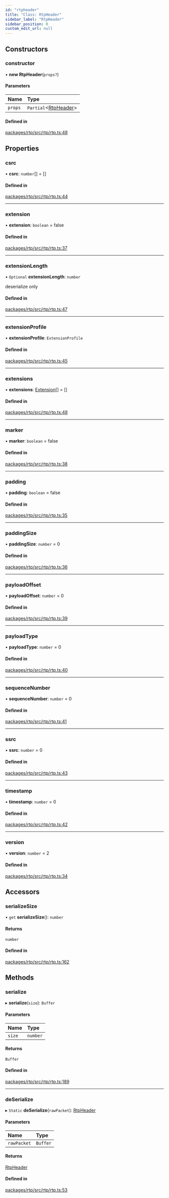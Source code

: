 ```yaml
---
id: "rtpheader"
title: "Class: RtpHeader"
sidebar_label: "RtpHeader"
sidebar_position: 0
custom_edit_url: null
---
```


## Constructors

### constructor

• **new RtpHeader**(`props?`)

#### Parameters

| Name | Type |
| :------ | :------ |
| `props` | `Partial`<[RtpHeader](rtpheader.md)\> |

#### Defined in

[packages/rtp/src/rtp/rtp.ts:48](https://github.com/shinyoshiaki/werift-webrtc/blob/32ca930/packages/rtp/src/rtp/rtp.ts#L48)

## Properties

### csrc

• **csrc**: `number`[] = []

#### Defined in

[packages/rtp/src/rtp/rtp.ts:44](https://github.com/shinyoshiaki/werift-webrtc/blob/32ca930/packages/rtp/src/rtp/rtp.ts#L44)

___

### extension

• **extension**: `boolean` = false

#### Defined in

[packages/rtp/src/rtp/rtp.ts:37](https://github.com/shinyoshiaki/werift-webrtc/blob/32ca930/packages/rtp/src/rtp/rtp.ts#L37)

___

### extensionLength

• `Optional` **extensionLength**: `number`

deserialize only

#### Defined in

[packages/rtp/src/rtp/rtp.ts:47](https://github.com/shinyoshiaki/werift-webrtc/blob/32ca930/packages/rtp/src/rtp/rtp.ts#L47)

___

### extensionProfile

• **extensionProfile**: `ExtensionProfile`

#### Defined in

[packages/rtp/src/rtp/rtp.ts:45](https://github.com/shinyoshiaki/werift-webrtc/blob/32ca930/packages/rtp/src/rtp/rtp.ts#L45)

___

### extensions

• **extensions**: [Extension](../modules.md#extension)[] = []

#### Defined in

[packages/rtp/src/rtp/rtp.ts:48](https://github.com/shinyoshiaki/werift-webrtc/blob/32ca930/packages/rtp/src/rtp/rtp.ts#L48)

___

### marker

• **marker**: `boolean` = false

#### Defined in

[packages/rtp/src/rtp/rtp.ts:38](https://github.com/shinyoshiaki/werift-webrtc/blob/32ca930/packages/rtp/src/rtp/rtp.ts#L38)

___

### padding

• **padding**: `boolean` = false

#### Defined in

[packages/rtp/src/rtp/rtp.ts:35](https://github.com/shinyoshiaki/werift-webrtc/blob/32ca930/packages/rtp/src/rtp/rtp.ts#L35)

___

### paddingSize

• **paddingSize**: `number` = 0

#### Defined in

[packages/rtp/src/rtp/rtp.ts:36](https://github.com/shinyoshiaki/werift-webrtc/blob/32ca930/packages/rtp/src/rtp/rtp.ts#L36)

___

### payloadOffset

• **payloadOffset**: `number` = 0

#### Defined in

[packages/rtp/src/rtp/rtp.ts:39](https://github.com/shinyoshiaki/werift-webrtc/blob/32ca930/packages/rtp/src/rtp/rtp.ts#L39)

___

### payloadType

• **payloadType**: `number` = 0

#### Defined in

[packages/rtp/src/rtp/rtp.ts:40](https://github.com/shinyoshiaki/werift-webrtc/blob/32ca930/packages/rtp/src/rtp/rtp.ts#L40)

___

### sequenceNumber

• **sequenceNumber**: `number` = 0

#### Defined in

[packages/rtp/src/rtp/rtp.ts:41](https://github.com/shinyoshiaki/werift-webrtc/blob/32ca930/packages/rtp/src/rtp/rtp.ts#L41)

___

### ssrc

• **ssrc**: `number` = 0

#### Defined in

[packages/rtp/src/rtp/rtp.ts:43](https://github.com/shinyoshiaki/werift-webrtc/blob/32ca930/packages/rtp/src/rtp/rtp.ts#L43)

___

### timestamp

• **timestamp**: `number` = 0

#### Defined in

[packages/rtp/src/rtp/rtp.ts:42](https://github.com/shinyoshiaki/werift-webrtc/blob/32ca930/packages/rtp/src/rtp/rtp.ts#L42)

___

### version

• **version**: `number` = 2

#### Defined in

[packages/rtp/src/rtp/rtp.ts:34](https://github.com/shinyoshiaki/werift-webrtc/blob/32ca930/packages/rtp/src/rtp/rtp.ts#L34)

## Accessors

### serializeSize

• `get` **serializeSize**(): `number`

#### Returns

`number`

#### Defined in

[packages/rtp/src/rtp/rtp.ts:162](https://github.com/shinyoshiaki/werift-webrtc/blob/32ca930/packages/rtp/src/rtp/rtp.ts#L162)

## Methods

### serialize

▸ **serialize**(`size`): `Buffer`

#### Parameters

| Name | Type |
| :------ | :------ |
| `size` | `number` |

#### Returns

`Buffer`

#### Defined in

[packages/rtp/src/rtp/rtp.ts:189](https://github.com/shinyoshiaki/werift-webrtc/blob/32ca930/packages/rtp/src/rtp/rtp.ts#L189)

___

### deSerialize

▸ `Static` **deSerialize**(`rawPacket`): [RtpHeader](rtpheader.md)

#### Parameters

| Name | Type |
| :------ | :------ |
| `rawPacket` | `Buffer` |

#### Returns

[RtpHeader](rtpheader.md)

#### Defined in

[packages/rtp/src/rtp/rtp.ts:53](https://github.com/shinyoshiaki/werift-webrtc/blob/32ca930/packages/rtp/src/rtp/rtp.ts#L53)
